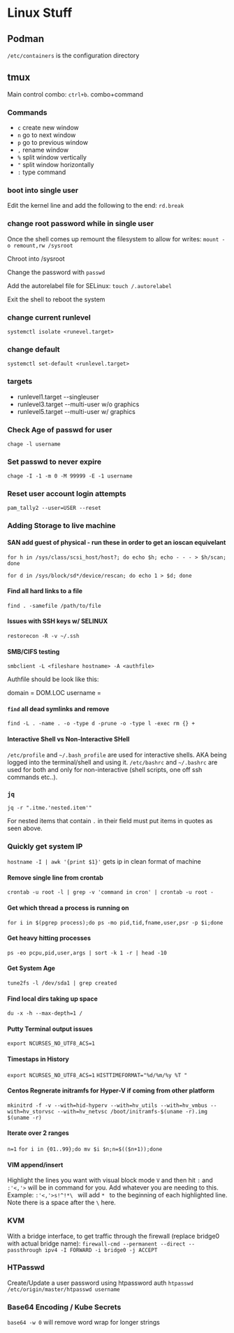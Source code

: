 # Linux Stuff

## Podman

`/etc/containers` is the configuration directory

## tmux

Main control combo: `ctrl+b`. combo+command

### Commands
* `c` create new window
* `n` go to next window
* `p` go to previous window
* `,` rename window
* `%` split window vertically
* `"` split window horizontally
* `:` type command

### boot into single user

Edit the kernel line and add the following to the end: `rd.break`

### change root password while in single user

Once the shell comes up remount the filesystem to allow for writes: `mount -o remount,rw /sysroot`

Chroot into /sysroot

Change the password with `passwd`

Add the autorelabel file for SELinux: `touch /.autorelabel`

Exit the shell to reboot the system


### change current runlevel

`systemctl isolate <runevel.target>`

### change default

`systemctl set-default <runlevel.target>`

### targets

* runlevel1.target --singleuser
* runlevel3.target --multi-user w/o graphics
* runlevel5.target --multi-user w/ graphics


### Check Age of passwd for user
`chage -l username`
### Set passwd to never expire
`chage -I -1 -m 0 -M 99999 -E -1 username`
### Reset user account login attempts
`pam_tally2 --user=USER --reset`


### Adding Storage to live machine
#### SAN add guest of physical - run these in order to get an ioscan equivelant
`for h in /sys/class/scsi_host/host?; do echo $h; echo - - - > $h/scan; done`

`for d in /sys/block/sd*/device/rescan; do echo 1 > $d; done`

#### Find all hard links to a file
`find . -samefile /path/to/file` 

#### Issues with SSH keys w/ SELINUX
`restorecon -R -v ~/.ssh`

#### SMB/CIFS testing
`smbclient -L <fileshare hostname> -A <authfile>`

Authfile should be look like this:

domain = DOM.LOC
username = <username>

#### `find` all dead symlinks and remove
`find -L . -name . -o -type d -prune -o -type l -exec rm {} +`

#### Interactive Shell vs Non-Interactive SHell

`/etc/profile` and `~/.bash_profile` are used for interactive shells. AKA being logged into the terminal/shell and using it. `/etc/bashrc` and `~/.bashrc` are used for both and only for non-interactive (shell scripts, one off ssh commands etc..).

### `jq`
`jq -r ".itme.'nested.item'"`

For nested items that contain `.` in their field must put items in quotes as seen above.

### Quickly get system IP
`hostname -I | awk '{print $1}'` gets ip in clean format of machine

#### Remove single line from crontab
`crontab -u root -l | grep -v 'command in cron' | crontab -u root -`

#### Get which thread a process is running on
`for i in $(pgrep process);do ps -mo pid,tid,fname,user,psr -p $i;done`

#### Get heavy hitting processes
`ps -eo pcpu,pid,user,args | sort -k 1 -r | head -10`

#### Get System Age
`tune2fs -l /dev/sda1 | grep created`

#### Find local dirs taking up space
`du -x -h --max-depth=1 /`

#### Putty Terminal output issues
`export NCURSES_NO_UTF8_ACS=1`

#### Timestaps in History
`export NCURSES_NO_UTF8_ACS=1`
`HISTTIMEFORMAT="%d/%m/%y %T "`

#### Centos Regnerate initramfs for Hyper-V if coming from other platform
`mkinitrd -f -v --with=hid-hyperv --with=hv_utils --with=hv_vmbus --with=hv_storvsc --with=hv_netvsc /boot/initramfs-$(uname -r).img $(uname -r)`

#### Iterate over 2 ranges
`n=1`
`for i in {01..99};do mv $i $n;n=$(($n+1));done`

#### VIM append/insert
Highlight the lines you want with visual block mode `V` and then hit `:` and `:'<,'>` will be in command for you. Add whatever you are needing to this. Example: `:'<,'>s!^!*\ ` will add `* ` to the beginning of each highlighted line. Note there is a space after the `\` here.

### KVM
With a bridge interface, to get traffic through the firewall (replace bridge0 with actual bridge name): `firewall-cmd --permanent --direct --passthrough ipv4 -I FORWARD -i bridge0 -j ACCEPT`

### HTPasswd
Create/Update a user password using htpassword auth
`htpasswd /etc/origin/master/htpasswd username`

### Base64 Encoding / Kube Secrets
`base64 -w 0` will remove word wrap for longer strings
